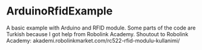 # ArduinoRfidExample
A basic example with Arduino and RFID module.
Some parts of the code are Turkish because I got help from Robolink Academy.
Shoutout to Robolink Academy:
akademi.robolinkmarket.com/rc522-rfid-modulu-kullanimi/
